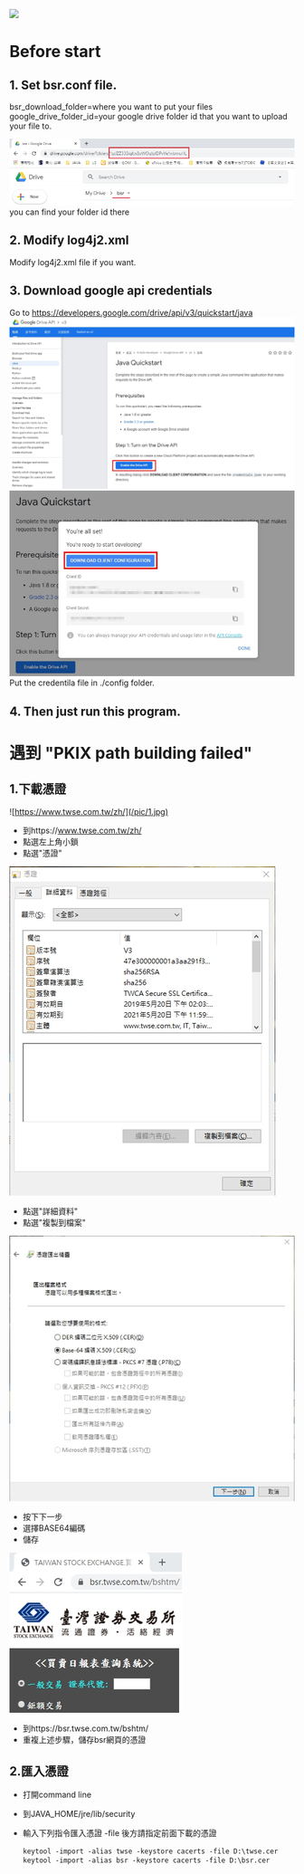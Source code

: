![](https://github.com/qqdog1/bsr_data_downloader/workflows/Java%20CI/badge.svg)

# Before start  
## 1. Set bsr.conf file.  
bsr_download_folder=where you want to put your files  
google_drive_folder_id=your google drive folder id that you want to upload your file to.  

![](/pic/fid.jpg)  
you can find your folder id there

## 2. Modify log4j2.xml  
Modify log4j2.xml file if you want.  

## 3. Download google api credentials
Go to https://developers.google.com/drive/api/v3/quickstart/java
![](/pic/g01.jpg)  
![](/pic/g02.jpg)  
Put the credentila file in ./config folder.  

## 4. Then just run this program.

# 遇到 "PKIX path building failed"
## 1.下載憑證
![https://www.twse.com.tw/zh/](/pic/1.jpg)  
* 到https://www.twse.com.tw/zh/  
* 點選左上角小鎖  
* 點選"憑證"  

![](/pic/2.jpg)  
* 點選"詳細資料"  
* 點選"複製到檔案"  

![](/pic/3.jpg)  
* 按下下一步
* 選擇BASE64編碼
* 儲存

![](/pic/4.jpg)  
* 到https://bsr.twse.com.tw/bshtm/  
* 重複上述步驟，儲存bsr網頁的憑證  

## 2.匯入憑證  
* 打開command line  
* 到JAVA_HOME/jre/lib/security  
* 輸入下列指令匯入憑證 -file 後方請指定前面下載的憑證  

      keytool -import -alias twse -keystore cacerts -file D:\twse.cer
      keytool -import -alias bsr -keystore cacerts -file D:\bsr.cer 
